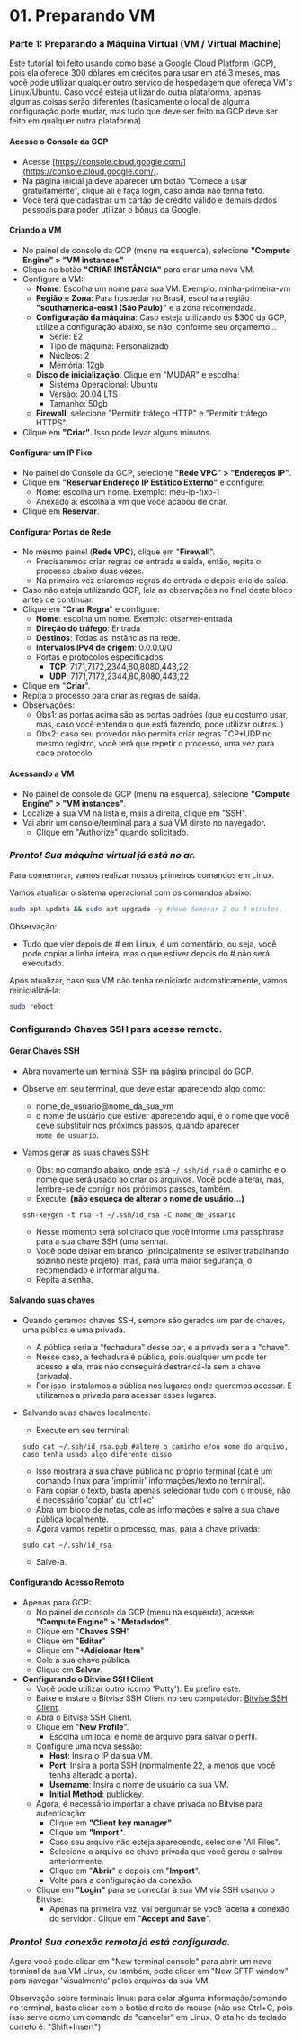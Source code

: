 # 01. Preparando VM

### Parte 1: Preparando a Máquina Virtual (VM / Virtual Machine)

Este tutorial foi feito usando como base a Google Cloud Platform (GCP), pois ela oferece 300 dólares em créditos para usar em até 3 meses, mas você pode utilizar qualquer outro serviço de hospedagem que ofereça VM's Linux/Ubuntu. Caso você esteja utilizando outra plataforma, apenas algumas coisas serão diferentes (basicamente o local de alguma configuração pode mudar, mas tudo que deve ser feito na GCP deve ser feito em qualquer outra plataforma).

#### Acesse o Console da GCP

* Acesse [https://console.cloud.google.com/](https://console.cloud.google.com/).
* Na página inicial já deve aparecer um botão "Comece a usar gratuitamente", clique ali e faça login, caso ainda não tenha feito.
* Você terá que cadastrar um cartão de crédito válido e demais dados pessoais para poder utilizar o bônus da Google.

#### Criando a VM

* No painel de console da GCP (menu na esquerda), selecione **"Compute Engine" > "VM instances"**
* Clique no botão **"CRIAR INSTÂNCIA"** para criar uma nova VM.
* Configure a VM:
  * **Nome**: Escolha um nome para sua VM. Exemplo: minha-primeira-vm
  * **Região** e **Zona**: Para hospedar no Brasil, escolha a região **"southamerica-east1 (São Paulo)"** e a zona recomendada.
  * **Configuração da máquina**: Caso esteja utilizando os $300 da GCP, utilize a configuração abaixo, se não, conforme seu orçamento...
    * Série: E2
    * Tipo de máquina: Personalizado
    * Núcleos: 2
    * Memória: 12gb
  * **Disco de inicialização**: Clique em "MUDAR" e escolha:
    * Sistema Operacional: Ubuntu
    * Versão: 20.04 LTS
    * Tamanho: 50gb
  * **Firewall**: selecione "Permitir tráfego HTTP" e "Permitir tráfego HTTPS".
* Clique em **"Criar"**. Isso pode levar alguns minutos.

#### Configurar um IP Fixo

* No painel do Console da GCP, selecione **"Rede VPC" > "Endereços IP"**.
* Clique em **"Reservar Endereço IP Estático Externo"** e configure:
  * Nome: escolha um nome. Exemplo: meu-ip-fixo-1
  * Anexado a: escolha a vm que você acabou de criar.
* Clique em **Reservar**.

#### Configurar Portas de Rede

* No mesmo painel (**Rede VPC**), clique em "**Firewall**".
  * Precisaremos criar regras de entrada e saída, então, repita o processo abaixo duas vezes.
  * Na primeira vez criaremos regras de entrada e depois crie de saída.
* Caso não esteja utilizando GCP, leia as observações no final deste bloco antes de continuar.
* Clique em "**Criar Regra**" e configure:
  * **Nome**: escolha um nome. Exemplo: otserver-entrada
  * **Direção do tráfego**: Entrada
  * **Destinos**: Todas as instâncias na rede.
  * **Intervalos IPv4 de origem**: 0.0.0.0/0
  * Portas e protocolos especificados:
    * **TCP**: 7171,7172,2344,80,8080,443,22
    * **UDP**: 7171,7172,2344,80,8080,443,22
* Clique em "**Criar**".
* Repita o processo para criar as regras de saída.
* Observações:
  * Obs1: as portas acima são as portas padrões (que eu costumo usar, mas, caso você entenda o que está fazendo, pode utilizar outras..)
  * Obs2: caso seu provedor não permita criar regras TCP+UDP no mesmo registro, você terá que repetir o processo, uma vez para cada protocolo.

#### Acessando a VM

* No painel de console da GCP (menu na esquerda), selecione **"Compute Engine" > "VM instances"**.
* Localize a sua VM na lista e, mais a direita, clique em "SSH".
* Vai abrir um console/terminal para a sua VM direto no navegador.
  * Clique em "Authorize" quando solicitado.

### _Pronto! Sua máquina virtual já está no ar._

Para comemorar, vamos realizar nossos primeiros comandos em Linux.

Vamos atualizar o sistema operacional com os comandos abaixo:

```bash
sudo apt update && sudo apt upgrade -y #deve demorar 2 ou 3 minutos.
```

Observação:

* Tudo que vier depois de # em Linux, é um comentário, ou seja, você pode copiar a linha inteira, mas o que estiver depois do # não será executado.

Após atualizar, caso sua VM não tenha reiniciado automaticamente, vamos reinicializá-la:

```bash
sudo reboot
```

### Configurando Chaves SSH para acesso remoto.

#### Gerar Chaves SSH

* Abra novamente um terminal SSH na página principal do GCP.
* Observe em seu terminal, que deve estar aparecendo algo como:
  * nome\_de\_usuario@nome\_da\_sua\_vm
  * o nome de usuário que estiver aparecendo aqui, é o nome que você deve substituir nos próximos passos, quando aparecer `nome_de_usuario`.
*   Vamos gerar as suas chaves SSH:

    * Obs: no comando abaixo, onde está `~/.ssh/id_rsa` é o caminho e o nome que será usado ao criar os arquivos. Você pode alterar, mas, lembre-se de corrigir nos próximos passos, também.
    * Execute: **(não esqueça de alterar o nome de usuário...)**

    ```shell
    ssh-keygen -t rsa -f ~/.ssh/id_rsa -C nome_de_usuario
    ```

    * Nesse momento será solicitado que você informe uma passphrase para a sua chave SSH (uma senha).
    * Você pode deixar em branco (principalmente se estiver trabalhando sozinho neste projeto), mas, para uma maior segurança, o recomendado é informar alguma.
    * Repita a senha.

#### Salvando suas chaves

* Quando geramos chaves SSH, sempre são gerados um par de chaves, uma pública e uma privada.
  * A pública seria a "fechadura" desse par, e a privada seria a "chave".
  * Nesse caso, a fechadura é pública, pois qualquer um pode ter acesso a ela, mas não conseguirá destrancá-la sem a chave (privada).
  * Por isso, instalamos a pública nos lugares onde queremos acessar. E utilizamos a privada para acessar esses lugares.
*   Salvando suas chaves localmente.

    * Execute em seu terminal:

    ```shell
    sudo cat ~/.ssh/id_rsa.pub #altere o caminho e/ou nome do arquivo, caso tenha usado algo diferente disso
    ```

    * Isso mostrará a sua chave pública no próprio terminal (cat é um comando linux para 'imprimir' informações/texto no terminal).
    * Para copiar o texto, basta apenas selecionar tudo com o mouse, não é necessário 'copiar' ou 'ctrl+c'
    * Abra um bloco de notas, cole as informações e salve a sua chave pública localmente.
    * Agora vamos repetir o processo, mas, para a chave privada:

    ```shell
    sudo cat ~/.ssh/id_rsa
    ```

    * Salve-a.

#### Configurando Acesso Remoto

* Apenas para GCP:
  * No painel de console da GCP (menu na esquerda), acesse: **"Compute Engine" > "Metadados"**.
  * Clique em "**Chaves SSH**"
  * Clique em "**Editar**"
  * Clique em "**+Adicionar Item**"
  * Cole a sua chave pública.
  * Clique em **Salvar**.
* **Configurando o Bitvise SSH Client**
  * Você pode utilizar outro (como 'Putty'). Eu prefiro este.
  * Baixe e instale o Bitvise SSH Client no seu computador: [Bitvise SSH Client](https://www.bitvise.com/ssh-client-download).
  * Abra o Bitvise SSH Client.
  * Clique em "**New Profile**".
    * Escolha um local e nome de arquivo para salvar o perfil.
  * Configure uma nova sessão:
    * **Host**: Insira o IP da sua VM.
    * **Port**: Insira a porta SSH (normalmente 22, a menos que você tenha alterado a porta).
    * **Username**: Insira o nome de usuário da sua VM.
    * **Initial Method**: publickey.
  * Agora, é necessário importar a chave privada no Bitvise para autenticação:
    * Clique em **"Client key manager"**
    * Clique em **"Import"**.
    * Caso seu arquivo não esteja aparecendo, selecione "All Files".
    * Selecione o arquivo de chave privada que você gerou e salvou anteriormente.
    * Clique em "**Abrir**" e depois em "**Import**".
    * Volte para a configuração da conexão.
  * Clique em **"Login"** para se conectar à sua VM via SSH usando o Bitvise.
    * Apenas na primeira vez, vai perguntar se você 'aceita a conexão do servidor'. Clique em "**Accept and Save**".

### _Pronto! Sua conexão remota já está configurada._

Agora você pode clicar em "New terminal console" para abrir um novo terminal da sua VM Linux, ou também, pode clicar em "New SFTP window" para navegar 'visualmente' pelos arquivos da sua VM.

Observação sobre terminais linux: para colar alguma informação/comando no terminal, basta clicar com o botão direito do mouse (não use Ctrl+C, pois isso serve como um comando de "cancelar" em Linux. O atalho de teclado correto é: "Shift+Insert")
